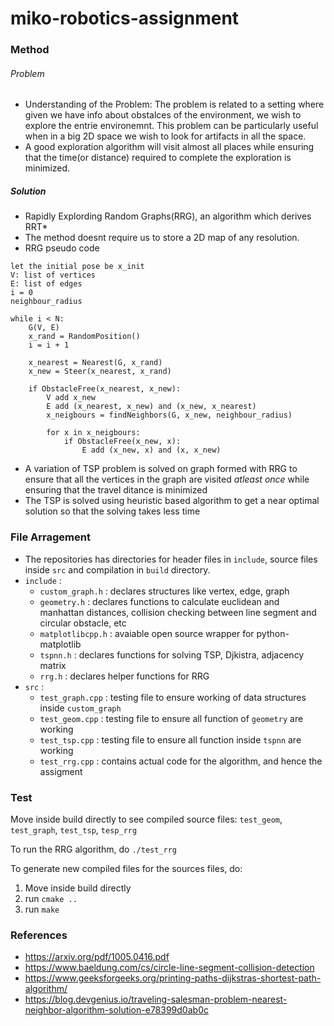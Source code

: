 # miko-robotics-assignment

### Method

###### Problem
* Understanding of the Problem: The problem is related to a setting where given we have info about obstalces of the environment, we wish to explore the entrie environemnt. This problem can be particularly useful when in a big 2D space we wish to look for artifacts in all the space.
* A good exploration algorithm will visit almost all places while ensuring that the time(or distance) required to complete the exploration is minimized.

##### Solution
* Rapidly Explording Random Graphs(RRG), an algorithm which derives RRT*
* The method doesnt require us to store a 2D map of any resolution.
* RRG pseudo code
```
let the initial pose be x_init
V: list of vertices
E: list of edges
i = 0
neighbour_radius

while i < N:
    G(V, E)
    x_rand = RandomPosition()
    i = i + 1 

    x_nearest = Nearest(G, x_rand)
    x_new = Steer(x_nearest, x_rand)
    
    if ObstacleFree(x_nearest, x_new):
        V add x_new
        E add (x_nearest, x_new) and (x_new, x_nearest)
        x_neigbours = findNeighbors(G, x_new, neighbour_radius)

        for x in x_neigbours:
            if ObstacleFree(x_new, x):
                E add (x_new, x) and (x, x_new)
```
* A variation of TSP problem is solved on graph formed with RRG to ensure that all the vertices in the graph are visited *atleast once* while ensuring that the travel ditance is minimized
* The TSP is solved using heuristic based algorithm to get a near optimal solution so that the solving takes less time 

### File Arragement
* The repositories has directories for header files in `include`, source files inside `src` and compilation in `build` directory.
* `include` :
	* `custom_graph.h` : declares structures like vertex, edge, graph
	* `geometry.h` : declares functions to calculate euclidean and manhattan distances, collision checking between line segment and circular obstacle, etc
	* `matplotlibcpp.h` : avaiable open source wrapper for python-matplotlib
	* `tspnn.h` : declares functions for solving TSP, Djkistra, adjacency matrix
	* `rrg.h` : declares helper functions for RRG
* `src` :
	* `test_graph.cpp` : testing file to ensure working of data structures inside `custom_graph`
	* `test_geom.cpp` : testing file to ensure all function of `geometry` are working
	* `test_tsp.cpp` : testing file to ensure all function inside `tspnn` are working
	* `test_rrg.cpp` : contains actual code for the algorithm, and hence the assigment


### Test
Move inside build directly to see compiled source files:
`test_geom`, `test_graph`, `test_tsp`, `tesp_rrg` 

To run the RRG algorithm, do `./test_rrg`

To generate new compiled files for the sources files, do:
1. Move inside build directly
2. run `cmake ..`
3. run `make`


### References
* https://arxiv.org/pdf/1005.0416.pdf
* https://www.baeldung.com/cs/circle-line-segment-collision-detection
* https://www.geeksforgeeks.org/printing-paths-dijkstras-shortest-path-algorithm/
* https://blog.devgenius.io/traveling-salesman-problem-nearest-neighbor-algorithm-solution-e78399d0ab0c

